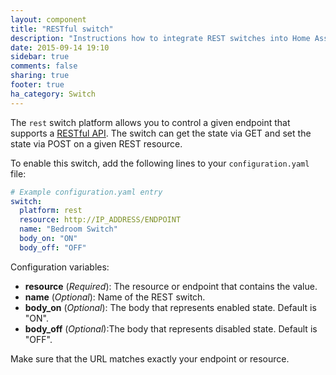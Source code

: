 ```yaml
---
layout: component
title: "RESTful switch"
description: "Instructions how to integrate REST switches into Home Assistant."
date: 2015-09-14 19:10
sidebar: true
comments: false
sharing: true
footer: true
ha_category: Switch
---
```



The `rest` switch platform allows you to control a given endpoint that supports a [RESTful API](https://en.wikipedia.org/wiki/Representational_state_transfer). The switch can get the state via GET and set the state via POST on a given REST resource.

To enable this switch, add the following lines to your `configuration.yaml` file:

```yaml
# Example configuration.yaml entry
switch:
  platform: rest
  resource: http://IP_ADDRESS/ENDPOINT
  name: "Bedroom Switch"
  body_on: "ON"
  body_off: "OFF"
```

Configuration variables:

- **resource** (*Required*): The resource or endpoint that contains the value.
- **name** (*Optional*): Name of the REST switch.
- **body_on** (*Optional*): The body that represents enabled state. Default is "ON".
- **body_off** (*Optional*):The body that represents disabled state. Default is "OFF".

<p class='note warning'>
Make sure that the URL matches exactly your endpoint or resource.
</p>

